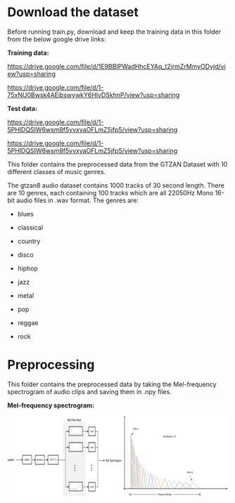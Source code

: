 # Download the dataset

Before running train.py, download and keep the training data in this folder from the below google drive links:

  **Training data:**
  
  https://drive.google.com/file/d/1E9BBIPWadHhcEYAq_t2jrmZrMmyODyjd/view?usp=sharing

  https://drive.google.com/file/d/1-75xNU0Bwsk4AEibswywkY6HlvDSkhnP/view?usp=sharing
  
  **Test data:**
  
  https://drive.google.com/file/d/1-5PHlDQSIW6wsm8f5vvxyaOFLmZ5jfp5/view?usp=sharing
  
  https://drive.google.com/file/d/1-5PHlDQSIW6wsm8f5vvxyaOFLmZ5jfp5/view?usp=sharing
  
This folder contains the preprocessed data from the GTZAN Dataset with 10 different classes of music genres.


The gtzan8 audio dataset contains 1000 tracks of 30 second length. There are 10 genres, each containing 100 tracks which are all 22050Hz Mono 16-bit audio files in .wav format. The genres are:

 * blues

 * classical

 * country

 * disco

 * hiphop

 * jazz

 * metal

 * pop 

 * reggae

 * rock

 # Preprocessing

  This folder contains the preprocessed data by taking the Mel-frequency spectrogram of audio clips and saving them in .npy files.
  
  **Mel-frequency spectrogram:**
  
   <p align="center">
    <img src="Mel.jpg" width=600>
   </p>
